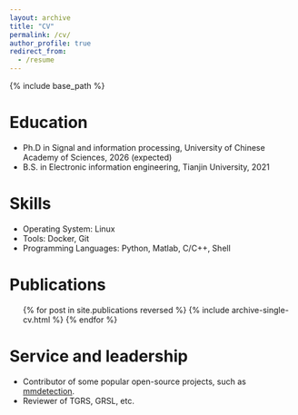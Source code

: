 ```yaml
---
layout: archive
title: "CV"
permalink: /cv/
author_profile: true
redirect_from:
  - /resume
---
```


{% include base_path %}

Education
======
* Ph.D in Signal and information processing, University of Chinese Academy of Sciences, 2026 (expected)
* B.S. in Electronic information engineering, Tianjin University, 2021

<!-- Work experience
======
* Spring 2024: Academic Pages Collaborator
  * Github University
  * Duties includes: Updates and improvements to template
  * Supervisor: The Users

* Fall 2015: Research Assistant
  * Github University
  * Duties included: Merging pull requests
  * Supervisor: Professor Hub

* Summer 2015: Research Assistant
  * Github University
  * Duties included: Tagging issues
  * Supervisor: Professor Git -->
  
Skills
======
* Operating System: Linux
* Tools: Docker, Git
* Programming Languages: Python, Matlab, C/C++, Shell

Publications
======
  <ul>{% for post in site.publications reversed %}
    {% include archive-single-cv.html %}
  {% endfor %}</ul>

  
  
Service and leadership
======
* Contributor of some popular open-source projects, such as [mmdetection](https://github.com/open-mmlab/mmdetection).
* Reviewer of TGRS, GRSL, etc.
